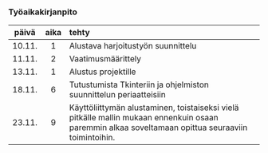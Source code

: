 ### Työaikakirjanpito

| päivä | aika | tehty |
| :----:|:----:| :-----|
|10.11. | 1    | Alustava harjoitustyön suunnittelu
|11.11. | 2    | Vaatimusmäärittely
|13.11. | 1    | Alustus projektille
|18.11. | 6    | Tutustumista Tkinteriin ja ohjelmiston suunnittelun periaatteisiin
|23.11. | 9    | Käyttöliittymän alustaminen, toistaiseksi vielä pitkälle mallin mukaan ennenkuin osaan paremmin alkaa soveltamaan opittua seuraaviin toimintoihin.
